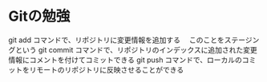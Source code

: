 # Gitの勉強

  git add コマンドで、リポジトリに変更情報を追加する
  　このことをステージングという
  git commit コマンドで、リポジトリのインデックスに追加された変更情報にコメントを付けてコミットできる
  git push コマンドで、ローカルのコミットをリモートのリポジトリに反映させることができる
